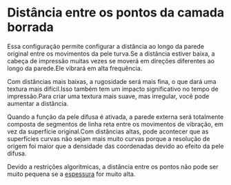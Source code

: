 Distância entre os pontos da camada borrada
====
Essa configuração permite configurar a distância ao longo da parede original entre os movimentos da pele turva.Se a distância estiver baixa, a cabeça de impressão muitas vezes se moverá em direções diferentes ao longo da parede.Ele vibrará em alta frequência.

Com distâncias mais baixas, a rugosidade será mais fina, o que dará uma textura mais difícil.Isso também tem um impacto significativo no tempo de impressão.Para criar uma textura mais suave, mas irregular, você pode aumentar a distância.

Quando a função da pele difusa é ativada, a parede externa será totalmente composta de segmentos de linha reta entre os movimentos de vibração, em vez da superfície original.Com distâncias altas, pode acontecer que as superfícies curvas não sejam mais muito curvas porque a resolução de origem foi maior que a densidade das coordenadas devido ao efeito da pele difusa.

Devido a restrições algorítmicas, a distância entre os pontos não pode ser muito pequena se a [espessura](Magic_fuzzy_skin_thickness.md) for muito alta.